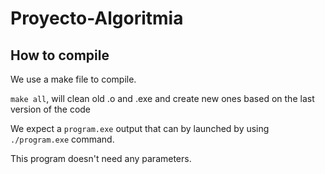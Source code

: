 # Proyecto-Algoritmia

## How to compile
We use a make file to compile.

`make all`, will clean old .o and .exe and create new ones based on the last version of the code

We expect a `program.exe` output that can by launched by using `./program.exe` command.

This program doesn't need any parameters.
